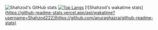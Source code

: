 ![Shahzod's GitHub stats](https://github-readme-stats.vercel.app/api?username=Shahzod222&show_icons=true&count_private=true&theme=buefy&show_owner=true) 
[![Top Langs](https://github-readme-stats.vercel.app/api/top-langs/?username=Shahzod222)](https://github.com/anuraghazra/github-readme-stats)
[![Shahzod's wakatime stats](https://github-readme-stats.vercel.app/api/wakatime?username=Shahzod222](https://github.com/anuraghazra/github-readme-stats)
